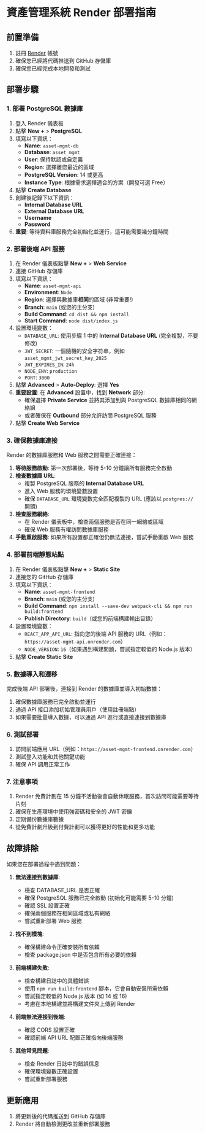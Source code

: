 # 資產管理系統 Render 部署指南

## 前置準備

1. 註冊 [Render](https://render.com) 帳號
2. 確保您已經將代碼推送到 GitHub 存儲庫
3. 確保您已經完成本地開發和測試

## 部署步驟

### 1. 部署 PostgreSQL 數據庫

1. 登入 Render 儀表板
2. 點擊 **New +** > **PostgreSQL**
3. 填寫以下資訊：
   - **Name**: `asset-mgmt-db`
   - **Database**: `asset_mgmt`
   - **User**: 保持默認或自定義
   - **Region**: 選擇離您最近的區域
   - **PostgreSQL Version**: 14 或更高
   - **Instance Type**: 根據需求選擇適合的方案（開發可選 Free）
4. 點擊 **Create Database**
5. 創建後記錄下以下資訊：
   - **Internal Database URL**
   - **External Database URL**
   - **Username**
   - **Password**
6. **重要**: 等待資料庫服務完全初始化並運行，這可能需要幾分鐘時間

### 2. 部署後端 API 服務

1. 在 Render 儀表板點擊 **New +** > **Web Service**
2. 連接 GitHub 存儲庫
3. 填寫以下資訊：
   - **Name**: `asset-mgmt-api`
   - **Environment**: `Node`
   - **Region**: 選擇與數據庫**相同**的區域 (非常重要!)
   - **Branch**: `main` (或您的主分支)
   - **Build Command**: `cd dist && npm install`
   - **Start Command**: `node dist/index.js`
4. 設置環境變數：
   - `DATABASE_URL`: 使用步驟 1 中的 **Internal Database URL** (完全複製，不要修改)
   - `JWT_SECRET`: 一個隨機的安全字符串，例如 `asset_mgmt_jwt_secret_key_2025`
   - `JWT_EXPIRES_IN`: `24h`
   - `NODE_ENV`: `production`
   - `PORT`: `3000`
5. 點擊 **Advanced** > **Auto-Deploy**: 選擇 **Yes**
6. **重要設置**: 在 **Advanced** 設置中，找到 **Network** 部分:
   - 確保選擇 **Private Service** 並將其添加到與 PostgreSQL 數據庫相同的網絡組
   - 或者確保在 **Outbound** 部分允許訪問 PostgreSQL 服務
7. 點擊 **Create Web Service**

### 3. 確保數據庫連接

Render 的數據庫服務和 Web 服務之間需要正確連接：

1. **等待服務啟動**: 第一次部署後，等待 5-10 分鐘讓所有服務完全啟動
2. **檢查數據庫 URL**:
   - 複製 PostgreSQL 服務的 **Internal Database URL**
   - 進入 Web 服務的環境變數設置
   - 確保 `DATABASE_URL` 環境變數完全匹配複製的 URL (應該以 `postgres://` 開頭)
3. **檢查服務網絡**:
   - 在 Render 儀表板中，檢查兩個服務是否在同一網絡或區域
   - 確保 Web 服務有權訪問數據庫服務
4. **手動重啟服務**: 如果所有設置都正確但仍無法連接，嘗試手動重啟 Web 服務

### 4. 部署前端靜態站點

1. 在 Render 儀表板點擊 **New +** > **Static Site**
2. 連接您的 GitHub 存儲庫
3. 填寫以下資訊：
   - **Name**: `asset-mgmt-frontend`
   - **Branch**: `main` (或您的主分支)
   - **Build Command**: `npm install --save-dev webpack-cli && npm run build:frontend`
   - **Publish Directory**: `build`（或您的前端構建輸出目錄）
4. 設置環境變數：
   - `REACT_APP_API_URL`: 指向您的後端 API 服務的 URL（例如：`https://asset-mgmt-api.onrender.com`）
   - `NODE_VERSION`: `16`（如果遇到構建問題，嘗試指定較低的 Node.js 版本）
5. 點擊 **Create Static Site**

### 5. 數據導入和遷移

完成後端 API 部署後，連接到 Render 的數據庫並導入初始數據：

1. 確保數據庫服務已完全啟動並運行
2. 通過 API 接口添加初始管理員用戶（使用註冊端點）
3. 如果需要批量導入數據，可以通過 API 進行或直接連接到數據庫

### 6. 測試部署

1. 訪問前端應用 URL（例如：`https://asset-mgmt-frontend.onrender.com`）
2. 測試登入功能和其他關鍵功能
3. 確保 API 調用正常工作

### 7. 注意事項

1. Render 免費計劃在 15 分鐘不活動後會自動休眠服務，首次訪問可能需要等待片刻
2. 確保在生產環境中使用強密碼和安全的 JWT 密鑰
3. 定期備份數據庫數據
4. 從免費計劃升級到付費計劃可以獲得更好的性能和更多功能

## 故障排除

如果您在部署過程中遇到問題：

1. **無法連接到數據庫**:
   - 檢查 DATABASE_URL 是否正確
   - 確保 PostgreSQL 服務已完全啟動 (初始化可能需要 5-10 分鐘)
   - 確認 SSL 設置正確
   - 確保兩個服務在相同區域或私有網絡
   - 嘗試重新部署 Web 服務

2. **找不到模塊**:
   - 確保構建命令正確安裝所有依賴
   - 檢查 package.json 中是否包含所有必要的依賴

3. **前端構建失敗**:
   - 檢查構建日誌中的具體錯誤
   - 使用 `npm run build:frontend` 腳本，它會自動安裝所需依賴
   - 嘗試指定較低的 Node.js 版本 (如 14 或 16)
   - 考慮在本地構建並將構建文件夾上傳到 Render

4. **前端無法連接到後端**:
   - 確認 CORS 設置正確
   - 確認前端 API URL 配置正確指向後端服務

5. **其他常見問題**:
   - 檢查 Render 日誌中的錯誤信息
   - 確保環境變數正確設置
   - 嘗試重新部署服務

## 更新應用

1. 將更新後的代碼推送到 GitHub 存儲庫
2. Render 將自動檢測更改並重新部署服務 